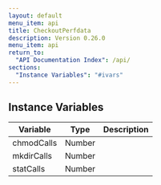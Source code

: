 ```yaml
---
layout: default
menu_item: api
title: CheckoutPerfdata
description: Version 0.26.0
menu_item: api
return_to:
  "API Documentation Index": /api/
sections:
  "Instance Variables": "#ivars"
---
```


## <a name="ivars"></a>Instance Variables

| Variable | Type | Description |
| --- | --- | --- |
| <a name="chmodCalls"></a>chmodCalls | Number |  |
| <a name="mkdirCalls"></a>mkdirCalls | Number |  |
| <a name="statCalls"></a>statCalls | Number |  |

